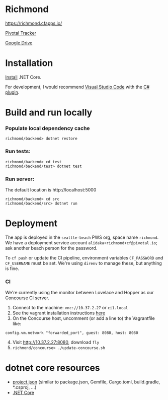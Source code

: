 # Richmond
https://richmond.cfapps.io/

[Pivotal Tracker](https://www.pivotaltracker.com/n/projects/1948575)

[Google Drive](https://drive.google.com/drive/folders/0Bz7GxM1Uu1OyLTNYT19IRWU5VGM)

# Installation
[Install](https://www.microsoft.com/net/core) .NET Core.

For development, I would recommend [Visual Studio Code](https://code.visualstudio.com/) with the [C# plugin](https://marketplace.visualstudio.com/items?itemName=ms-vscode.csharp).

# Build and run locally
### Populate local dependency cache
`richmond/backend> dotnet restore`

### Run tests:
```
richmond/backend> cd test
richmond/backend/test> dotnet test
```

### Run server:
The default location is http://localhost:5000
```
richmond/backend> cd src
richmond/backend/src> dotnet run
```

# Deployment
The app is deployed in the `seattle-beach` PWS org, space name `richmond`. We have a deployment service account `alidaka+richmond+cf@pivotal.io`; ask another beach person for the password.

To `cf push` or update the CI pipeline, environment variables `CF_PASSWORD` and `CF_USERNAME` must be set. We're using `direnv` to manage these, but anything is fine.

### CI
We're currently using the monitor between Lovelace and Hopper as our Concourse CI server.

1. Connect to the machine: `vnc://10.37.2.27` or `ci1.local`
2. See the vagrant installation instructions [here](https://concourse.ci/vagrant.html)
3. On the Concourse host, uncomment (or add a line to) the Vagrantfile like:
```
config.vm.network "forwarded_port", guest: 8080, host: 8080
```
4. Visit http://10.37.2.27:8080, download `fly`
5. `richmond/concourse> ./update-concourse.sh`

# dotnet core resources
- [project.json](https://docs.microsoft.com/en-us/dotnet/articles/core/tools/project-json) (similar to package.json, Gemfile, Cargo.toml, build.gradle, *.csproj, ...)
- [.NET Core](https://docs.microsoft.com/en-us/dotnet)
